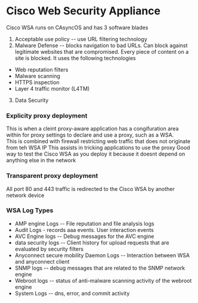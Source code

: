 # Cisco Web Security Appliance
Cisco WSA runs on CAsyncOS and has 3 software blades
1. Acceptable use policy -- use URL filtering technology
2. Malware Defense -- blocks navigation to bad URLs. Can block against legitimate websites that are compromised. Every piece of content on a site is blocked. It uses the following technologies
  - Web reputation filters
  - Malware scanning
  - HTTPS inspection
  - Layer 4 traffic monitor (L4TM)
3. Data Security

### Explicity proxy deployment
This is when a cleint proxy-aware application has a congifuration area within for proxy settings to declare and use a proxy, such as a WSA.  
This is combined with firewall restricting web traffic that does not originate from teh WSA IP
This assists in tricking applications to use the proxy
Good way to test the Cisco WSA as you deploy it because it doesnt depend on anything else in the network

### Transparent proxy deployment
All port 80 and 443 traffic is redirected to the Cisco WSA by another network device

### WSA Log Types
- AMP engine Logs -- File reputation and file analysis logs
- Audit Logs - records aaa events. User interaction events
- AVC Engine logs -- Debug messages for the AVC engine
- data security logs -- Client history for upload requests that are evaluated by security filters
- Anyconnect secure mobility Daemon Logs -- Interaction between WSA and anyconnect client
- SNMP logs -- debug messages that are related to the SNMP network engine
- Webroot logs -- status of anti-malware scanning activity of the webroot engine
- System Logs -- dns, error, and commit activity

